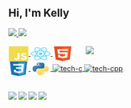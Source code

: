 ## Hi, I'm Kelly

<a href="https://github.com/klstff">
<img height="180em" src="https://github-readme-total-stats.vercel.app/api?username=klstff&show_icons=true&theme=dracula&include_all_commits=true&count_private=true&bg_color=0d1117&border_color=1e2531&title_color=6efff6"/>
<img height="180em" src="https://github-readme-total-stats.vercel.app/api/top-langs/?username=klstff&layout=compact&langs_count=4&theme=dracula&hide=jupyter%20notebook&bg_color=0d1117&border_color=1e2531&title_color=6efff6"/><br><br>

<img align=right width="350rem" src="https://novatorem-fawn-eta.vercel.app/api/spotify"/>

<img align="center" alt="tech-Js" height="30" width="40" src="https://raw.githubusercontent.com/devicons/devicon/master/icons/javascript/javascript-plain.svg">
<img align="center" alt="tech-React" height="30" width="40" src="https://raw.githubusercontent.com/devicons/devicon/master/icons/react/react-original.svg">
<img align="center" alt="tech-HTML" height="30" width="40" src="https://raw.githubusercontent.com/devicons/devicon/master/icons/html5/html5-original.svg">
<img align="center" alt="tech-CSS" height="30" width="40" src="https://raw.githubusercontent.com/devicons/devicon/master/icons/css3/css3-original.svg">
<img align="center" alt="tech-Python" height="30" width="40" src="https://raw.githubusercontent.com/devicons/devicon/master/icons/python/python-original.svg">
<img align="center" alt="tech-c" height="30" width="40" src="https://raw.githubusercontent.com/jmnote/z-icons/master/svg/c.svg">
<img align="center" alt="tech-cpp" height="30" width="40" src="https://raw.githubusercontent.com/jmnote/z-icons/master/svg/cpp.svg"><br><br>

<a href="https://www.linkedin.com/in/klstf"><img src="https://img.shields.io/badge/-LinkedIn-%230077B5?style=for-the-badge&logo=linkedin&logoColor=white"></a>
<a href="https://open.spotify.com/user/klstf"><img src="https://img.shields.io/badge/Spotify-1ED760?&style=for-the-badge&logo=spotify&logoColor=white"></a>
<a href="https://goodreads.com/klstf"><img src="https://img.shields.io/static/v1?style=for-the-badge&message=Goodreads&color=372213&logo=Goodreads&logoColor=FFFFFF&label="></a>
<a href="https://steamcommunity.com/id/klstf"><img src="https://img.shields.io/static/v1?style=for-the-badge&message=Steam&color=000000&logo=Steam&logoColor=FFFFFF&label="></a>
